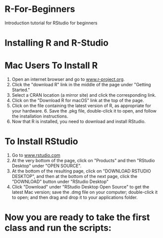 # R-For-Beginners
Introduction tutorial for RStudio for beginners 
# Installing R and R-Studio
# Mac Users To Install R
1. Open an internet browser and go to www.r-project.org.
2. Click the "download R" link in the middle of the page under "Getting Started."
3. Select a CRAN location (a mirror site) and click the corresponding link.
4. Click on the "Download R for macOS" link at the top of the page.
5. Click on the file containing the latest version of R, as appropriate for your hardware. 6. Save the .pkg file, double-click it to open, and follow the installation instructions.
7. Now that R is installed, you need to download and install RStudio.
# To Install RStudio
1. Go to www.rstudio.com
2. At the very bottom of the page, click on "Products" and then "RStudio Desktop" under "OPEN SOURCE".
3. At the bottom of the resulting page, click on "DOWNLOAD RSTUDIO DESKTOP", and then at the bottom
of the next page, click the "DOWNLOAD" button under "RStudio Desktop"
4. Click "Download" under "RStudio Desktop Open Source" to get the latest Mac version; save the .dmg file on
your computer; double-click it to open; and then drag and drop it to your applications folder.

# Now you are ready to take the first class and run the scripts:



